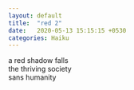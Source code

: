 ```yaml
---
layout: default
title:  "red 2"
date:   2020-05-13 15:15:15 +0530
categories: Haiku
---
```

a red shadow falls<br>
the thriving society<br>
sans humanity